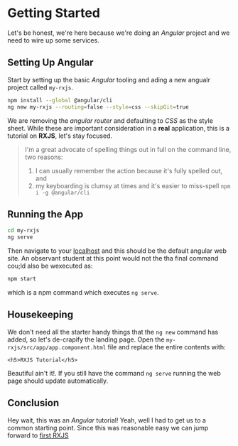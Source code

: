 # Getting Started

Let's be honest, we're here because we're doing an _Angular_ project and we need to wire up some services.  

## Setting Up Angular

Start by setting up the basic _Angular_ tooling and ading a new angualr project called `my-rxjs`.

```sh
npm install --global @angular/cli
ng new my-rxjs --routing=false --style=css --skipGit=true
```

We are removing the _angular router_ and defaulting to _CSS_ as the style sheet.  While these are important consideration in a **real** application, this is a tutorial on **RXJS**, let's stay focused.

> I'm a great advocate of spelling things out in full on the command line, two reasons:
>
> 1. I can usually remember the action because it's fully spelled out, and
> 1. my keyboarding is clumsy at times and it's easier to miss-spell `npm i -g @angular/cli`

## Running the App

```sh
cd my-rxjs
ng serve 
```

Then navigate to your [localhost](http:\\localhost:4200) and this should be the default angular web site.  An observant student at this point would not the tha final command cou;ld also be wexecuted as:

```sh
npm start
```

which is a npm command which executes `ng serve`.

## Housekeeping

We don't need all the starter handy things that the `ng new` command has added, so let's de-crapify the landing page.  Open the `my-rxjs/src/app/app.component.html` file and replace the entire contents with:

```hrml
<h5>RXJS Tutorial</h5>
```

Beautiful ain't it!.  If you still have the command `ng serve` running the web page should update automatically.

## Conclusion

Hey wait, this was an _Angular_ tutorial!  Yeah, well I had to get us to a common starting point.  Since this was reasonable easy we can jump forward to [first RXJS](/004_First_RXJS/ReadMe.md)